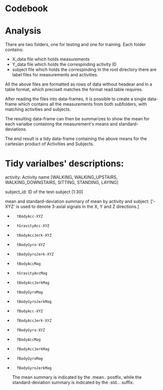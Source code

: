 # Codebook

# Analysis
There are two folders, one for testing and one for training. Each folder
contains:
* X_data file which holds measurements
* Y_data file which holds the correspinding activity ID
* subject file which holds the correspinding
In the root directory there are label files for measurements and activities.

All the above files are formatted as rows of data without headear and in a
table format, which preciselt matches the format read.table requires.

After reading the files into data-frames, it is possible to create a single
data-frame which contains all the measurements from both subfolders, with
matching activities and subjects.

The resulting data-frame can then be summarizes to show the mean for each
varialbe containing the measurement's means and standard-deviations.

The end result is a tidy data-frame containing the above means for
the cartesian product of Activities and Subjects.

# Tidy varialbes' descriptions:
activity: Activity name [WALKING, WALKING_UPSTAIRS, WALKING_DOWNSTAIRS,
	SITTING, STANDING, LAYING]
	
subject_id: ID of the test-subject [1:30]

mean and standard-deviation summary of mean by activity and subject:
	['-XYZ' is used to denote 3-axial signals in the X, Y and Z directions.]
*		tBodyAcc-XYZ
*		tGravityAcc-XYZ
*		tBodyAccJerk-XYZ
*		tBodyGyro-XYZ
*		tBodyGyroJerk-XYZ
*		tBodyAccMag
*		tGravityAccMag
*		tBodyAccJerkMag
*		tBodyGyroMag
*		tBodyGyroJerkMag
*		fBodyAcc-XYZ
*		fBodyAccJerk-XYZ
*		fBodyGyro-XYZ
*		fBodyAccMag
*		fBodyAccJerkMag
*		fBodyGyroMag
*		fBodyGyroJerkMag
	The mean summary is indicated by the .mean.. postfix, while the
	standard-deviation summary is indicated by the .std... suffix.